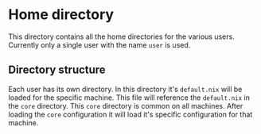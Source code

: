# Home directory
This directory contains all the home directories for the various users. Currently only a single user with the name `user` is used.


## Directory structure
Each user has its own directory. In this directory it's `default.nix` will be loaded for the specific machine. This file will reference the `default.nix` in the `core` directory. This `core` directory is common on all machines. After loading the `core` configuration it will load it's specific configuration for that machine.

